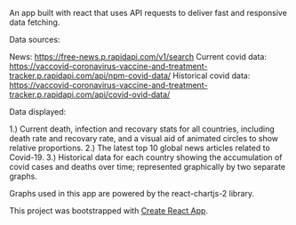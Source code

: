 An app built with react that uses API requests to deliver fast and responsive data fetching. 

Data sources: 

News: https://free-news.p.rapidapi.com/v1/search
Current covid data: https://vaccovid-coronavirus-vaccine-and-treatment-tracker.p.rapidapi.com/api/npm-covid-data/
Historical covid data: https://vaccovid-coronavirus-vaccine-and-treatment-tracker.p.rapidapi.com/api/covid-ovid-data/

Data displayed:

1.) Current death, infection and recovary stats for all countries, including death rate and recovary rate, and a visual aid of animated circles to show relative proportions.
2.) The latest top 10 global news articles related to Covid-19.
3.) Historical data for each country showing the accumulation of covid cases and deaths over time; represented graphically by two separate graphs.

Graphs used in this app are powered by the react-chartjs-2 library. 



This project was bootstrapped with [Create React App](https://github.com/facebook/create-react-app).
